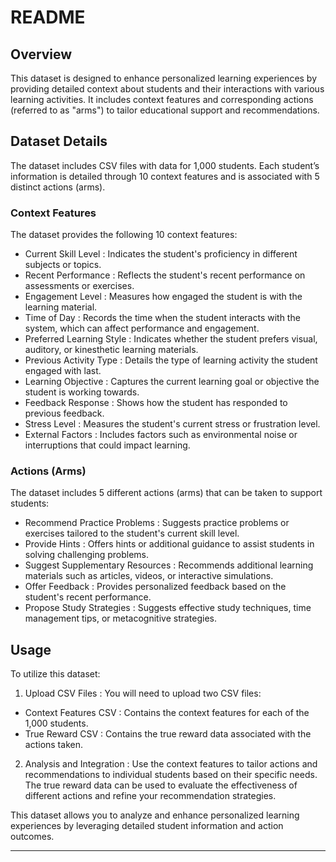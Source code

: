 # README

## Overview

This dataset is designed to enhance personalized learning experiences by providing detailed context about students and their interactions with various learning activities. It includes context features and corresponding actions (referred to as "arms") to tailor educational support and recommendations.

## Dataset Details

The dataset includes CSV files with data for 1,000 students. Each student’s information is detailed through 10 context features and is associated with 5 distinct actions (arms).

### Context Features

The dataset provides the following 10 context features:

-  Current Skill Level : Indicates the student's proficiency in different subjects or topics.
-  Recent Performance : Reflects the student's recent performance on assessments or exercises.
-  Engagement Level : Measures how engaged the student is with the learning material.
-  Time of Day : Records the time when the student interacts with the system, which can affect performance and engagement.
-  Preferred Learning Style : Indicates whether the student prefers visual, auditory, or kinesthetic learning materials.
-  Previous Activity Type : Details the type of learning activity the student engaged with last.
-  Learning Objective : Captures the current learning goal or objective the student is working towards.
-  Feedback Response : Shows how the student has responded to previous feedback.
-  Stress Level : Measures the student's current stress or frustration level.
-  External Factors : Includes factors such as environmental noise or interruptions that could impact learning.

### Actions (Arms)

The dataset includes 5 different actions (arms) that can be taken to support students:

-  Recommend Practice Problems : Suggests practice problems or exercises tailored to the student's current skill level.
-  Provide Hints : Offers hints or additional guidance to assist students in solving challenging problems.
-  Suggest Supplementary Resources : Recommends additional learning materials such as articles, videos, or interactive simulations.
-  Offer Feedback : Provides personalized feedback based on the student's recent performance.
-  Propose Study Strategies : Suggests effective study techniques, time management tips, or metacognitive strategies.

## Usage

To utilize this dataset:

1.  Upload CSV Files : You will need to upload two CSV files:
   -  Context Features CSV : Contains the context features for each of the 1,000 students.
   -  True Reward CSV : Contains the true reward data associated with the actions taken.

2.  Analysis and Integration : Use the context features to tailor actions and recommendations to individual students based on their specific needs. The true reward data can be used to evaluate the effectiveness of different actions and refine your recommendation strategies.

This dataset allows you to analyze and enhance personalized learning experiences by leveraging detailed student information and action outcomes.

---
